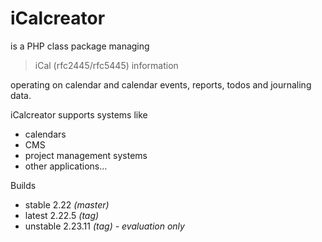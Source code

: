 # iCalcreator

is a PHP class package managing

> iCal (rfc2445/rfc5445) information

operating on calendar and
calendar events, reports, todos and journaling data.

iCalcreator supports systems like
 * calendars
 * CMS
 * project management systems
 * other applications...

Builds
- stable 2.22 *(master)*
- latest 2.22.5 *(tag)*
- unstable 2.23.11 *(tag)* *- evaluation only*
